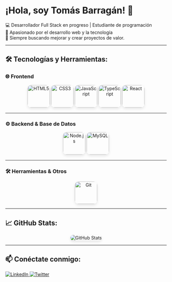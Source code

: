 # ¡Hola, soy **Tomás Barragán**! 👋

💻 Desarrollador Full Stack en progreso | Estudiante de programación  
🎯 Apasionado por el desarrollo web y la tecnología  
🚀 Siempre buscando mejorar y crear proyectos de valor.  

---

## 🛠️ Tecnologías y Herramientas:

### 🌐 **Frontend**
<p align="center">
  <img src="https://cdn.jsdelivr.net/gh/devicons/devicon/icons/html5/html5-original.svg" height="70" alt="HTML5" style="border-radius: 12px; box-shadow: 0 4px 8px rgba(0, 0, 0, 0.1);"/>
  <img src="https://cdn.jsdelivr.net/gh/devicons/devicon/icons/css3/css3-original.svg" height="70" alt="CSS3" style="border-radius: 12px; box-shadow: 0 4px 8px rgba(0, 0, 0, 0.1);"/>
  <img src="https://cdn.jsdelivr.net/gh/devicons/devicon/icons/javascript/javascript-original.svg" height="70" alt="JavaScript" style="border-radius: 12px; box-shadow: 0 4px 8px rgba(0, 0, 0, 0.1);"/>
  <img src="https://cdn.jsdelivr.net/gh/devicons/devicon/icons/typescript/typescript-original.svg" height="70" alt="TypeScript" style="border-radius: 12px; box-shadow: 0 4px 8px rgba(0, 0, 0, 0.1);"/>
  <img src="https://cdn.jsdelivr.net/gh/devicons/devicon/icons/react/react-original.svg" height="70" alt="React" style="border-radius: 12px; box-shadow: 0 4px 8px rgba(0, 0, 0, 0.1);"/>
</p>

---

### ⚙️ **Backend & Base de Datos**
<p align="center">
  <img src="https://upload.wikimedia.org/wikipedia/commons/d/d9/Node.js_logo.svg" height="70" alt="Node.js" style="border-radius: 12px; box-shadow: 0 4px 8px rgba(0, 0, 0, 0.1);"/>
  <img src="https://cdn.jsdelivr.net/gh/devicons/devicon/icons/mysql/mysql-original.svg" height="70" alt="MySQL" style="border-radius: 12px; box-shadow: 0 4px 8px rgba(0, 0, 0, 0.1);"/>
</p>

---

### 🛠️ **Herramientas & Otros**
<p align="center">
  <img src="https://cdn.jsdelivr.net/gh/devicons/devicon/icons/git/git-original.svg" height="70" alt="Git" style="border-radius: 12px; box-shadow: 0 4px 8px rgba(0, 0, 0, 0.1);"/>
</p>

---

## 📈 **GitHub Stats:**
<p align="center">
  <img src="https://github-readme-stats.vercel.app/api?username=TomasBarragan&show_icons=true&theme=radical" alt="GitHub Stats" style="border-radius: 12px; box-shadow: 0 4px 8px rgba(0, 0, 0, 0.1);"/>
</p>

---

## 📫 **Conéctate conmigo:**

<a href="https://linkedin.com/in/tomasbarragan" target="_blank">
  <img src="https://img.shields.io/badge/LinkedIn-0077B5?style=for-the-badge&logo=linkedin&logoColor=white" alt="LinkedIn"/>
</a>
<a href="https://twitter.com/tomasbarragan" target="_blank">
  <img src="https://img.shields.io/badge/Twitter-1DA1F2?style=for-the-badge&logo=twitter&logoColor=white" alt="Twitter"/>
</a>
